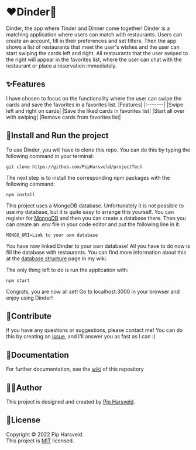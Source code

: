 # :heart:Dinder:fork_and_knife:

Dinder, the app where Tinder and Dinner come together! Dinder is a matching application where users can match with restaurants. Users can create an account, fill in their preferences and set filters. Then the app shows a list of restaurants that meet the user's wishes and the user can start swiping the cards left and right. All restaurants that the user swiped to the right will appear in the favorites list, where the user can chat with the restaurant or place a reservation immediately.

## :sparkles:Features

I have chosen to focus on the functionality where the user can swipe the cards and save the favorites in a favorites list.
|Features|
|:-------|
|Swipe left and right on cards|
|Save the liked cards in favorites list|
|Start all over with swiping|
|Remove cards from favorites list|

## :rocket:Install and Run the project

To use Dinder, you will have to clone this repo. You can do this by typing the following command in your terminal:

```
git clone https://github.com/PipHarsveld/projectTech
```

The next step is to install the corresponding npm packages with the following command:

```
npm install
```

This project uses a MongoDB database. Unfortunately it is not possible to use my database, but it is quite easy to arrange this yourself. You can register for [MongoDB](https://www.mongodb.com/cloud/atlas/register) and then you can create a database there. Then you can create an .env file in your code editor and put the following line in it:

```
MONGO_URI=Link to your own database
```

You have now linked Dinder to your own database! All you have to do now is fill the database with restaurants. You can find more information about this at the [database structure](https://github.com/PipHarsveld/projectTech/wiki/database-structure) page in my wiki.

The only thing left to do is run the application with:

```
npm start
```

Congrats, you are now all set! Go to localhost:3000 in your browser and enjoy using Dinder!

## :busts_in_silhouette:Contribute

If you have any questions or suggestions, please contact me! You can do this by creating an [issue](https://github.com/PipHarsveld/projectTech/issues), and I'll answer you as fast as I can :)

## :memo:Documentation

For further documentation, see the [wiki](https://github.com/PipHarsveld/projectTech/wiki) of this repository

## :technologist:Author

This project is designed and created by [Pip Harsveld](https://github.com/PipHarsveld).

## :page_facing_up:License

Copyright © 2022 Pip Harsveld.<br>
This project is [MIT](https://github.com/PipHarsveld/projectTech/blob/main/LICENSE) licensed.
